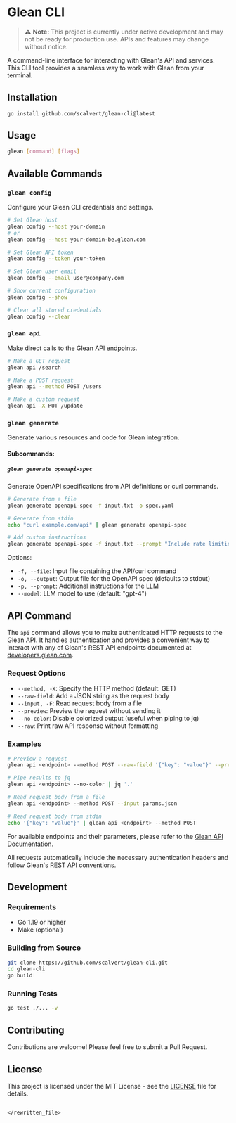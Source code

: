 # Glean CLI

> ⚠️ **Note:** This project is currently under active development and may not be ready for production use. APIs and features may change without notice.

A command-line interface for interacting with Glean's API and services. This CLI tool provides a seamless way to work with Glean from your terminal.

## Installation

```bash
go install github.com/scalvert/glean-cli@latest
```

## Usage

```bash
glean [command] [flags]
```

## Available Commands

### `glean config`

Configure your Glean CLI credentials and settings.

```bash
# Set Glean host
glean config --host your-domain
# or
glean config --host your-domain-be.glean.com

# Set Glean API token
glean config --token your-token

# Set Glean user email
glean config --email user@company.com

# Show current configuration
glean config --show

# Clear all stored credentials
glean config --clear
```

### `glean api`

Make direct calls to the Glean API endpoints.

```bash
# Make a GET request
glean api /search

# Make a POST request
glean api --method POST /users

# Make a custom request
glean api -X PUT /update
```

### `glean generate`

Generate various resources and code for Glean integration.

#### Subcommands:

##### `glean generate openapi-spec`

Generate OpenAPI specifications from API definitions or curl commands.

```bash
# Generate from a file
glean generate openapi-spec -f input.txt -o spec.yaml

# Generate from stdin
echo "curl example.com/api" | glean generate openapi-spec

# Add custom instructions
glean generate openapi-spec -f input.txt --prompt "Include rate limiting details"
```

Options:
- `-f, --file`: Input file containing the API/curl command
- `-o, --output`: Output file for the OpenAPI spec (defaults to stdout)
- `-p, --prompt`: Additional instructions for the LLM
- `--model`: LLM model to use (default: "gpt-4")

## API Command

The `api` command allows you to make authenticated HTTP requests to the Glean API. It handles authentication and provides a convenient way to interact with any of Glean's REST API endpoints documented at [developers.glean.com](https://developers.glean.com).

### Request Options

- `--method, -X`: Specify the HTTP method (default: GET)
- `--raw-field`: Add a JSON string as the request body
- `--input, -F`: Read request body from a file
- `--preview`: Preview the request without sending it
- `--no-color`: Disable colorized output (useful when piping to jq)
- `--raw`: Print raw API response without formatting

### Examples

```bash
# Preview a request
glean api <endpoint> --method POST --raw-field '{"key": "value"}' --preview

# Pipe results to jq
glean api <endpoint> --no-color | jq '.'

# Read request body from a file
glean api <endpoint> --method POST --input params.json

# Read request body from stdin
echo '{"key": "value"}' | glean api <endpoint> --method POST
```

For available endpoints and their parameters, please refer to the [Glean API Documentation](https://developers.glean.com).

All requests automatically include the necessary authentication headers and follow Glean's REST API conventions.

## Development

### Requirements

- Go 1.19 or higher
- Make (optional)

### Building from Source

```bash
git clone https://github.com/scalvert/glean-cli.git
cd glean-cli
go build
```

### Running Tests

```bash
go test ./... -v
```

## Contributing

Contributions are welcome! Please feel free to submit a Pull Request.

## License

This project is licensed under the MIT License - see the [LICENSE](LICENSE) file for details.
```

</rewritten_file>